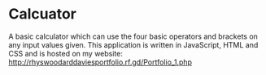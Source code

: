 # Calcuator
A basic calculator which can use the four basic operators and brackets on any input values given. This application is written in JavaScript, HTML and CSS and is hosted on my website: http://rhyswoodarddaviesportfolio.rf.gd/Portfolio_1.php
